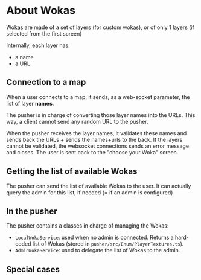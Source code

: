 # About Wokas

Wokas are made of a set of layers (for custom wokas), or of only 1 layers (if selected from the first screen)

Internally, each layer has:

- a name
- a URL

## Connection to a map

When a user connects to a map, it sends, as a web-socket parameter, the list of layer **names**.

The pusher is in charge of converting those layer names into the URLs. This way, a client cannot send any random
URL to the pusher.

When the pusher receives the layer names, it validates these names and sends back the URLs + sends the names+urls to the back.
If the layers cannot be validated, the websocket connections sends an error message and closes. The user is sent back to the "choose your Woka" screen.

## Getting the list of available Wokas

The pusher can send the list of available Wokas to the user.
It can actually query the admin for this list, if needed (= if an admin is configured)

## In the pusher

The pusher contains a classes in charge of managing the Wokas:

- `LocalWokaService`: used when no admin is connected. Returns a hard-coded list of Wokas (stored in `pusher/src/Enum/PlayerTextures.ts`).
- `AdminWokaService`: used to delegate the list of Wokas to the admin.

## Special cases
